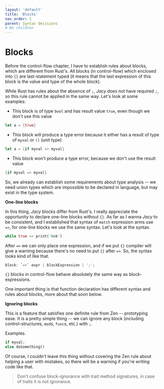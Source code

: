 ```yaml
---
layout: 'default'
title: 'Blocks'
nav_order: 1
parent: Syntax decisions
# No children
---
```


# Blocks

Before the control-flow chapter, I have to establish rules about blocks, which are different from Rust's. All blocks (in
control-flow) which enclosed into `{}` are last-statement typed (it means that the last expression of this block is the
value and type of the whole block).

While Rust has rules about the absence of `;`, _Jacy_ does not have required `;`, so this rule cannot be applied in the
same way. Let's look at some examples:

* This block is of type `bool` and has result value `true`, even though we don't use this value

```rust
let a = {true}
```

* This block will produce a type error because it either has a result of type of `myval` or `()` (unit type)

```rust
let a = {if myval => myval}
```

* This block won't produce a type error, because we don't use the result value

```rust
{if myval => myval}
```

So, we already can establish some requirements about type analysis -- we need union types which are impossible to be
declared in language, but may exist in the type system.

**One-line blocks**

In this thing, _Jacy_ blocks differ from Rust's. I really appreciate the opportunity to declare one-line blocks without
`{}`. As far as I wanna _Jacy_ to be consistent, and I established that syntax of `match` expression arms use `=>`, for
one-line blocks we use the same syntax. Let's look at the syntax.

```rust
while true => print('kek')
```

After `=>` we can only place one expression, and if we put `{}` compiler will give a warning because there's no need to
put `{}` after `=>`. So, the syntax looks kind of like that.

```rust
block: `=>` expr | blockExpression | ';';
```

`{}` blocks in control-flow behave absolutely the same way as block-expressions.

One important thing is that function declaration has different syntax and rules about blocks, more about that soon
below.

**Ignoring blocks**

This is a feature that satisfies one definite rule from Zen -- prototyping ease. It is a pretty simple thing -- we can
ignore any block (including control-structures, `mod`s, `func`s, etc.) with `;`.

Examples.

```rust
if myval;
else doSomething()
```

Of course, I couldn't leave this thing without covering the Zen rule about helping a user with mistakes, so there will
be a warning if you're writing code like that.

> Don't confuse block-ignorance with trait method signatures, in case of traits it is not ignorance.
